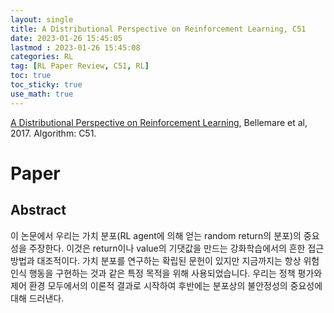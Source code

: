 ```yaml
---
layout: single
title: A Distributional Perspective on Reinforcement Learning, C51
date: 2023-01-26 15:45:05
lastmod : 2023-01-26 15:45:08
categories: RL
tag: [RL Paper Review, C51, RL]
toc: true
toc_sticky: true
use_math: true
---
```




[A Distributional Perspective on Reinforcement Learning](https://arxiv.org/abs/1707.06887), Bellemare et al, 2017. Algorithm: C51.

# Paper

## Abstract

이 논문에서 우리는 가치 분포(RL agent에 의해 얻는 random return의 분포)의 중요성을 주장한다. 이것은 return이나 value의 기댓값을 만드는 강화학습에서의 흔한 접근방법과 대조적이다. 가치 분포를 연구하는 확립된 문헌이 있지만 지금까지는 항상 위험 인식 행동을 구현하는 것과 같은 특정 목적을 위해 사용되었습니다. 우리는 정책 평가와 제어 환경 모두에서의 이론적 결과로 시작하여 후반에는 분포상의 불안정성의 중요성에 대해 드러낸다.
